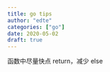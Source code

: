 ```yaml
---
title: go tips
author: "edte"
categories: ["go"]
date: 2020-05-02
draft: true
---
```



函数中尽量快点 return，减少 else
